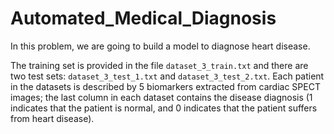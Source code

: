 # Automated_Medical_Diagnosis
In this problem, we are going to build a model to diagnose heart disease. 

The training set is provided in the file ``dataset_3_train.txt`` and there are two test sets: ``dataset_3_test_1.txt`` and ``dataset_3_test_2.txt``. Each patient in the datasets is described by 5 biomarkers extracted from cardiac SPECT images; the last column in each dataset contains the disease diagnosis (1 indicates that the patient is normal, and 0 indicates that the patient suffers from heart disease).
